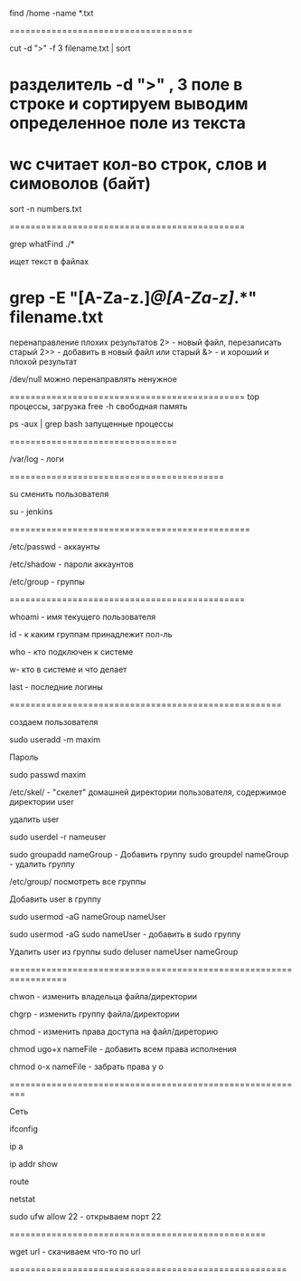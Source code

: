 find /home -name *.txt

===================================

cut -d ">" -f 3 filename.txt | sort

разделитель -d ">" , 3 поле в строке и сортируем
выводим определенное поле из текста
====================================================

wc 
считает кол-во строк, слов и симоволов (байт)
==============================================

sort -n numbers.txt 

=============================================

grep whatFind ./*

ищет текст в файлах

grep -E "[A-Za-z\.]*@[A-Za-z]*.*" filename.txt
============================================

 перенаправление плохих результатов
2> - новый файл, перезаписать старый
2>> - добавить в новый файл или старый
&> - и хороший и плохой результат

/dev/null можно перенаправлять ненужное

=============================================
top процессы, загрузка
free -h свободная память

ps -aux | grep bash
запущенные процессы

================================

/var/log - логи

=========================================

su сменить пользователя

su - jenkins

==============================================

/etc/passwd - аккаунты

/etc/shadow - пароли аккаунтов

/etc/group - группы

=============================================

whoami - имя текущего пользователя

id - к каким группам принадлежит пол-ль

who - кто подключен к системе

w- кто в системе и что делает

last - последние логины

====================================================

создаем пользователя

sudo useradd -m maxim

Пароль

sudo passwd maxim

/etc/skel/ - "скелет" домашней директории пользователя, содержимое директории user

удалить user

sudo userdel -r nameuser

sudo groupadd nameGroup - Добавить группу
sudo groupdel nameGroup - удалить группу

/etc/group/ посмотреть все группы

Добавить user в группу

sudo usermod -aG nameGroup nameUser

sudo usermod -aG sudo nameUser - добавить в sudo группу

Удалить user из группы
sudo deluser nameUser nameGroup

=================================================================

chwon - изменить владельца файла/директории

chgrp - изменить группу файла/директории

chmod - изменить права доступа на файл/диреторию

chmod ugo+x nameFile - добавить всем права исполнения

chmod o-x nameFile - забрать права у о

=========================================================

Сеть

ifconfig

ip a

ip addr show

route

netstat

sudo ufw allow 22 - открываем порт 22

=================================================

wget url - скачиваем что-то по url

=====================================================












